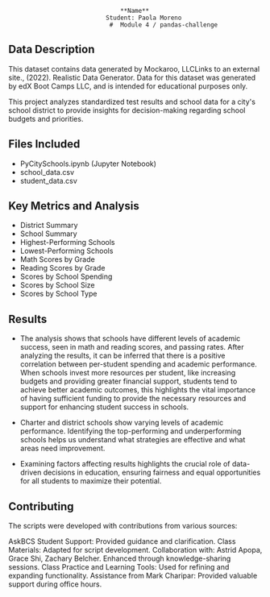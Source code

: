                                   **Name**
                               Student: Paola Moreno
                                #  Module 4 / pandas-challenge
## Data Description

This dataset contains data generated by Mockaroo, LLCLinks to an external site., (2022). Realistic Data Generator. Data for this dataset was generated by edX Boot Camps LLC, and is intended for educational 
purposes only.

This project analyzes standardized test results and school data for a city's school district to provide insights for decision-making regarding school budgets and priorities.

## Files Included
- PyCitySchools.ipynb (Jupyter Notebook)
- school_data.csv
- student_data.csv

## Key Metrics and Analysis
- District Summary
- School Summary
- Highest-Performing Schools
- Lowest-Performing Schools
- Math Scores by Grade
- Reading Scores by Grade
- Scores by School Spending
- Scores by School Size
- Scores by School Type

## Results

* The analysis shows that schools have different levels of academic success, seen in math and reading scores, and passing rates.
After analyzing the results, it can be inferred that there is a positive correlation between per-student spending and academic performance.
When schools invest more resources per student, like increasing budgets and providing greater financial support, students tend to achieve 
better academic outcomes, this highlights the vital importance of having sufficient funding to provide the necessary resources and support
for enhancing student success in schools.

* Charter and district schools show varying levels of academic performance. Identifying the top-performing and underperforming schools helps
us understand what strategies are effective and what areas need improvement.

* Examining factors affecting results highlights the crucial role of data-driven decisions in education, ensuring fairness and equal opportunities
for all students to maximize their potential.

## Contributing

The scripts were developed with contributions from various sources:

AskBCS Student Support: Provided guidance and clarification.
Class Materials: Adapted for script development.
Collaboration with: Astrid Apopa, Grace Shi, Zachary Belcher. Enhanced through knowledge-sharing sessions.
Class Practice and Learning Tools: Used for refining and expanding functionality.
Assistance from Mark Charipar: Provided valuable support during office hours.
